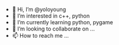 - 👋 Hi, I’m @yoloyoung
- 👀 I’m interested in c++, python
- 🌱 I’m currently learning python, pygame
- 💞️ I’m looking to collaborate on ...
- 📫 How to reach me ...

<!---
yoloyoung/yoloyoung is a ✨ special ✨ repository because its `README.md` (this file) appears on your GitHub profile.
You can click the Preview link to take a look at your changes.
--->
